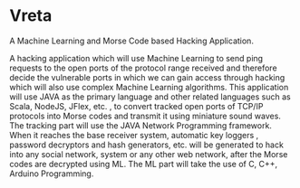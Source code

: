 # Vreta
A Machine Learning and Morse Code based Hacking Application.

A hacking application which will use Machine Learning to send ping requests to the open ports of the protocol range received and therefore decide the vulnerable ports in which we can gain access through hacking which will also use complex Machine Learning algorithms. This application will use JAVA as the primary language and other related languages such as Scala, NodeJS, JFlex, etc. , to convert tracked open ports of TCP/IP protocols into Morse codes and transmit it using miniature sound waves. The tracking part will use the JAVA Network Programming framework. When it reaches the base receiver system, automatic key loggers , password decryptors and hash generators, etc. will be generated to hack into any social network, system or any other web network, after the Morse codes are decrypted using ML. The ML part will take the use of C, C++, Arduino Programming.

